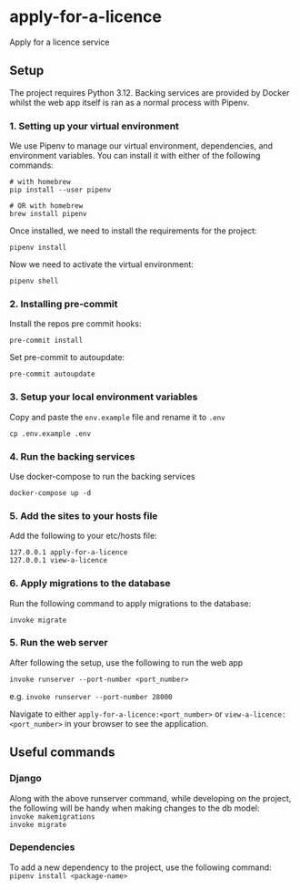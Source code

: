 # apply-for-a-licence
Apply for a licence service

## Setup
The project requires Python 3.12. Backing services are provided by Docker whilst the web app itself is ran as a normal process with Pipenv.

### 1. Setting up your virtual environment
We use Pipenv to manage our virtual environment, dependencies, and environment variables. You can install it with either of the following commands:
```
# with homebrew
pip install --user pipenv

# OR with homebrew
brew install pipenv
```
Once installed, we need to install the requirements for the project:
```
pipenv install
```
Now we need to activate the virtual environment:
```
pipenv shell
```

### 2. Installing pre-commit
Install the repos pre commit hooks:
```
pre-commit install
```
Set pre-commit to autoupdate:
```
pre-commit autoupdate
```


### 3. Setup your local environment variables
Copy and paste the `env.example` file and rename it to `.env`
```
cp .env.example .env
```

### 4. Run the backing services
Use docker-compose to run the backing services
```
docker-compose up -d
```

### 5. Add the sites to your hosts file
Add the following to your etc/hosts file:
```
127.0.0.1 apply-for-a-licence
127.0.0.1 view-a-licence
```

### 6. Apply migrations to the database
Run the following command to apply migrations to the database:
```
invoke migrate
```

### 5. Run the web server
After following the setup, use the following to run the web app

`invoke runserver --port-number <port_number>`

e.g.
`invoke runserver --port-number 28000`

Navigate to either `apply-for-a-licence:<port_number>` or `view-a-licence:<port_number>` in your browser to see the application.

## Useful commands
### Django
Along with the above runserver command, while developing on the project, \
the following will be handy when making changes to the db model:\
`invoke makemigrations`\
`invoke migrate`

### Dependencies
To add a new dependency to the project, use the following command:\
`pipenv install <package-name>`
